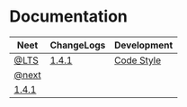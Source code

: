 # Documentation

| Neet       | ChangeLogs | Development                              |
| ---------- | ---------- | ---------------------------------------- |
| [@LTS](/)  | [1.4.1](/) | [Code Style](./development/codestyle.md) |
| [@next](/) |
| [1.4.1](/) |
